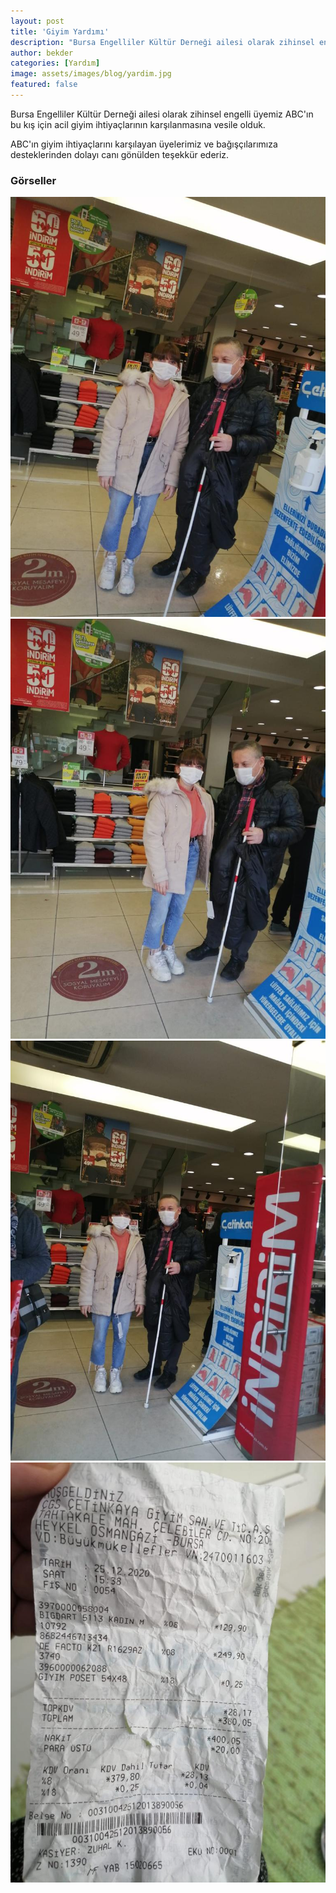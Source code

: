 ```yaml
---
layout: post
title: 'Giyim Yardımı'
description: "Bursa Engelliler Kültür Derneği ailesi olarak zihinsel engelli üyemiz ABC'ın bu kış için acil kıyafet ihtiyaçlarının karşılanmasına vesile olduk."
author: bekder
categories: [Yardım]
image: assets/images/blog/yardim.jpg
featured: false
---
```


Bursa Engelliler Kültür Derneği ailesi olarak zihinsel engelli üyemiz ABC'ın bu kış için acil giyim ihtiyaçlarının karşılanmasına vesile olduk.

ABC'ın giyim ihtiyaçlarını karşılayan üyelerimiz ve bağışçılarımıza desteklerinden dolayı canı gönülden teşekkür ederiz.

### Görseller

<a href="/assets/images/blog/kiyafet-yardimi-1.jpeg" data-lightbox="kiyafet-yardimi" data-title="Giyim Yardımı">
    <img src="/assets/images/blog/kiyafet-yardimi-1.jpeg" alt="Giyim Yardımı" />
</a>

<a href="/assets/images/blog/kiyafet-yardimi-2.jpeg" data-lightbox="kiyafet-yardimi" data-title="Giyim Yardımı">
    <img src="/assets/images/blog/kiyafet-yardimi-2.jpeg" alt="Giyim Yardımı" />
</a>

<a href="/assets/images/blog/kiyafet-yardimi-3.jpeg" data-lightbox="kiyafet-yardimi" data-title="Giyim Yardımı">
    <img src="/assets/images/blog/kiyafet-yardimi-3.jpeg" alt="Giyim Yardımı" />
</a>

<a href="/assets/images/blog/kiyafet-yardimi-4.jpeg" data-lightbox="kiyafet-yardimi" data-title="Giyim Yardımı">
    <img src="/assets/images/blog/kiyafet-yardimi-4.jpeg" alt="Giyim Yardımı" />
</a>
